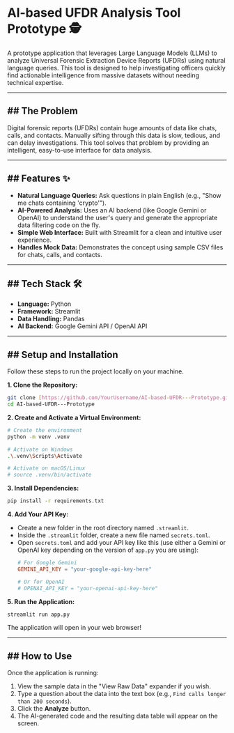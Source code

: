 # AI-based UFDR Analysis Tool Prototype 🕵️

A prototype application that leverages Large Language Models (LLMs) to analyze Universal Forensic Extraction Device Reports (UFDRs) using natural language queries. This tool is designed to help investigating officers quickly find actionable intelligence from massive datasets without needing technical expertise.


---

## ## The Problem

Digital forensic reports (UFDRs) contain huge amounts of data like chats, calls, and contacts. Manually sifting through this data is slow, tedious, and can delay investigations. This tool solves that problem by providing an intelligent, easy-to-use interface for data analysis.

---

## ## Features ✨

* **Natural Language Queries:** Ask questions in plain English (e.g., "Show me chats containing 'crypto'").
* **AI-Powered Analysis:** Uses an AI backend (like Google Gemini or OpenAI) to understand the user's query and generate the appropriate data filtering code on the fly.
* **Simple Web Interface:** Built with Streamlit for a clean and intuitive user experience.
* **Handles Mock Data:** Demonstrates the concept using sample CSV files for chats, calls, and contacts.

---

## ## Tech Stack 🛠️

* **Language:** Python
* **Framework:** Streamlit
* **Data Handling:** Pandas
* **AI Backend:** Google Gemini API / OpenAI API

---

## ## Setup and Installation

Follow these steps to run the project locally on your machine.

**1. Clone the Repository:**
```bash
git clone [https://github.com/YourUsername/AI-based-UFDR---Prototype.git](https://github.com/YourUsername/AI-based-UFDR---Prototype.git)
cd AI-based-UFDR---Prototype
```
**2. Create and Activate a Virtual Environment:**
```bash
# Create the environment
python -m venv .venv

# Activate on Windows
.\.venv\Scripts\Activate

# Activate on macOS/Linux
# source .venv/bin/activate
```

**3. Install Dependencies:**
```bash
pip install -r requirements.txt
```

**4. Add Your API Key:**
   * Create a new folder in the root directory named `.streamlit`.
   * Inside the `.streamlit` folder, create a new file named `secrets.toml`.
   * Open `secrets.toml` and add your API key like this (use either a Gemini or OpenAI key depending on the version of `app.py` you are using):
     ```toml
     # For Google Gemini
     GEMINI_API_KEY = "your-google-api-key-here"

     # Or for OpenAI
     # OPENAI_API_KEY = "your-openai-api-key-here"
     ```

**5. Run the Application:**
```bash
streamlit run app.py
```
The application will open in your web browser!

---

## ## How to Use

Once the application is running:
1.  View the sample data in the "View Raw Data" expander if you wish.
2.  Type a question about the data into the text box (e.g., `Find calls longer than 200 seconds`).
3.  Click the **Analyze** button.
4.  The AI-generated code and the resulting data table will appear on the screen.
